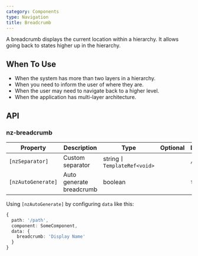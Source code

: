 ```yaml
---
category: Components
type: Navigation
title: Breadcrumb
---
```


A breadcrumb displays the current location within a hierarchy. It allows going back to states higher up in the hierarchy.

## When To Use

- When the system has more than two layers in a hierarchy.
- When you need to inform the user of where they are.
- When the user may need to navigate back to a higher level.
- When the application has multi-layer architecture.

## API

### nz-breadcrumb

| Property | Description | Type | Optional | Default |
| -------- | ----------- | ---- | -------- | ------- |
| `[nzSeparator]` | Custom separator | string丨`TemplateRef<void>` |  | `/` |
| `[nzAutoGenerate]` | Auto generate breadcrumb | boolean |  | `false` |

Using `[nzAutoGenerate]` by configuring `data` like this:

```ts
{
  path: '/path',
  component: SomeComponent,
  data: {
    breadcrumb: 'Display Name'
  }
}
```
